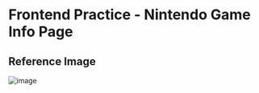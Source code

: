 
# Frontend Practice - Nintendo Game Info Page

## Reference Image
![image](https://github.com/ana-sofia-or/nintendo-game-info-page-frontend/assets/153837177/63c3107d-11aa-42c4-a313-3ddf5df7b067)

